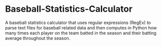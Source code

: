 # Baseball-Statistics-Calculator
A baseball statistics calculator that uses regular expressions (RegEx) to parse text files for baseball related data and then computes in Python how many times each player on the team batted in the season and their batting average throughout the season.
